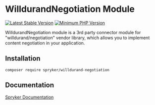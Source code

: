 # WilldurandNegotiation Module
[![Latest Stable Version](https://poser.pugx.org/spryker/willdurand-negotiation/v/stable.svg)](https://packagist.org/packages/spryker/willdurand-negotiation)
[![Minimum PHP Version](https://img.shields.io/badge/php-%3E%3D%208.2-8892BF.svg)](https://php.net/)

WilldurandNegotiation module is a 3rd party connector module for "willdurand/negotiation" vendor library,
which allows you to implement content negotiation in your application.

## Installation

```
composer require spryker/willdurand-negotiation
```

## Documentation

[Spryker Documentation](https://docs.spryker.com)
